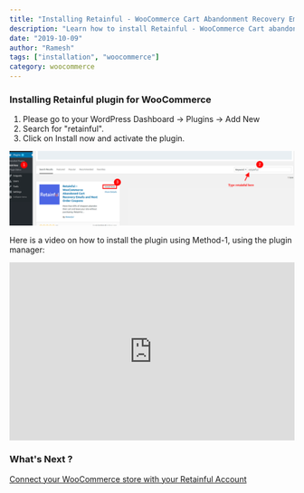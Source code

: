 ```yaml
---
title: "Installing Retainful - WooCommerce Cart Abandonment Recovery Email Plugin"
description: "Learn how to install Retainful - WooCommerce Cart abandonment recovery and Next Order Coupon Plugin"
date: "2019-10-09"
author: "Ramesh"
tags: ["installation", "woocommerce"]
category: woocommerce
---
```


### Installing Retainful plugin for WooCommerce

1. Please go to your WordPress Dashboard -> Plugins -> Add New
2. Search for "retainful".
3. Click on Install now and activate the plugin.

![PluginfromWordpress](https://raw.githubusercontent.com/retainful/site-images/master/docs/Installation/pluginSearch.png)

Here is a video on how to install the plugin using Method-1, using the plugin manager:
<div style="position: relative; padding-bottom: 62.5%; height: 0;"><iframe src="https://www.loom.com/embed/64bd0a3d113843829f6c09fabfe7a9d8" frameborder="0" webkitallowfullscreen mozallowfullscreen allowfullscreen style="position: absolute; top: 0; left: 0; width: 100%; height: 100%;"></iframe></div>


### What's Next ?

[Connect your WooCommerce store with your Retainful Account](https://www.retainful.com/docs/woocommerce/connecting-the-store-with-retainful-account)


